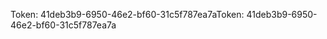 <span data-ttu-id="9e7b1-101">Token: 41deb3b9-6950-46e2-bf60-31c5f787ea7a</span><span class="sxs-lookup"><span data-stu-id="9e7b1-101">Token: 41deb3b9-6950-46e2-bf60-31c5f787ea7a</span></span>